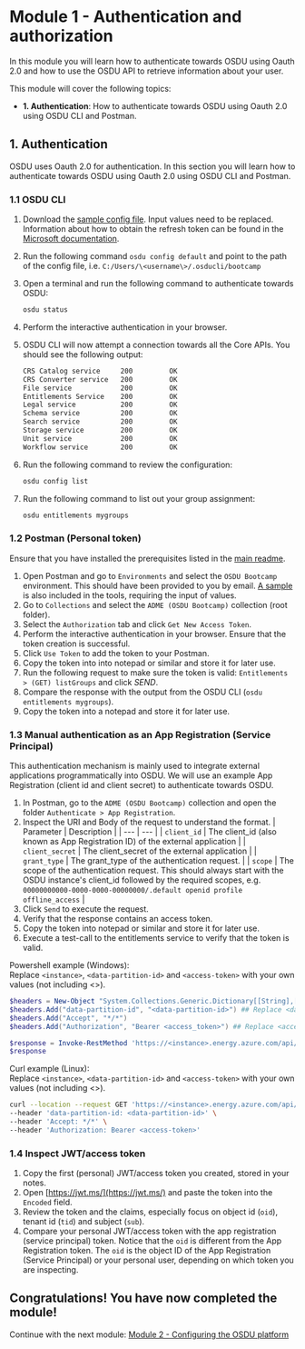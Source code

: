 # Module 1 - Authentication and authorization
In this module you will learn how to authenticate towards OSDU using Oauth 2.0 and how to use the OSDU API to retrieve information about your user.

This module will cover the following topics:
- **1. Authentication**: How to authenticate towards OSDU using Oauth 2.0 using OSDU CLI and Postman.

## 1. Authentication
OSDU uses Oauth 2.0 for authentication. In this section you will learn how to authenticate towards OSDU using Oauth 2.0 using OSDU CLI and Postman.

### 1.1 OSDU CLI
1. Download the [sample config file](../../Tools/OSDU%20CLI/config). Input values need to be replaced. Information about how to obtain the refresh token
 can be found in the [Microsoft documentation](https://learn.microsoft.com/azure/energy-data-services/how-to-generate-auth-token#generate-the-user-auth-token).

2. Run the following command `osdu config default` and point to the path of the config file, i.e. `C:/Users/\<username\>/.osducli/bootcamp`
3. Open a terminal and run the following command to authenticate towards OSDU:
    ```bash
    osdu status
    ```
4. Perform the interactive authentication in your browser.    
5. OSDU CLI will now attempt a connection towards all the Core APIs. You should see the following output:
    ```bash
    CRS Catalog service     200         OK
    CRS Converter service   200         OK
    File service            200         OK
    Entitlements Service    200         OK
    Legal service           200         OK
    Schema service          200         OK
    Search service          200         OK
    Storage service         200         OK
    Unit service            200         OK
    Workflow service        200         OK
    ```
6. Run the following command to review the configuration:
    ```bash
    osdu config list
    ```
7. Run the following command to list out your group assignment:
    ```bash
    osdu entitlements mygroups
    ```

### 1.2 Postman (Personal token)
Ensure that you have installed the prerequisites listed in the [main readme](/README.md#preparations).

1. Open Postman and go to `Environments` and select the `OSDU Bootcamp` environment. This should have been provided to you by email.
[A sample](../../Tools/Postman%20Collection/ADME.postman_environment.json) is also included in the tools, requiring the input of values.
2. Go to `Collections` and select the `ADME (OSDU Bootcamp)` collection (root folder).
3. Select the `Authorization` tab and click `Get New Access Token`.
4. Perform the interactive authentication in your browser. Ensure that the token creation is successful.
5. Click `Use Token` to add the token to your Postman.
6. Copy the token into into notepad or similar and store it for later use.
7. Run the following request to make sure the token is valid: `Entitlements > (GET) listGroups` and click *SEND*.
8. Compare the response with the output from the OSDU CLI (`osdu entitlements mygroups`).
9. Copy the token into a notepad and store it for later use.

### 1.3 Manual authentication as an App Registration (Service Principal)
This authentication mechanism is mainly used to integrate external applications programmatically into OSDU. We will use an example App Registration (client id and client secret) to authenticate towards OSDU.

1. In Postman, go to the `ADME (OSDU Bootcamp)` collection and open the folder `Authenticate > App Registration`.
2. Inspect the URI and Body of the request to understand the format.
| Parameter | Description |
| --- | --- |
| `client_id` | The client_id (also known as App Registration ID) of the external application |
| `client_secret` | The client_secret of the external application |
| `grant_type` | The grant_type of the authentication request. |
| `scope` | The scope of the authentication request. This should always start with the OSDU instance's client_id followed by the required scopes, e.g. `00000000000-0000-0000-00000000/.default openid profile offline_access` |
3. Click `Send` to execute the request.
4. Verify that the response contains an access token.
5. Copy the token into notepad or similar and store it for later use.
5. Execute a test-call to the entitlements service to verify that the token is valid.

Powershell example (Windows):<br> Replace `<instance>`, `<data-partition-id>` and `<access-token>` with your own values (not including <>). 
```powershell
$headers = New-Object "System.Collections.Generic.Dictionary[[String],[String]]"
$headers.Add("data-partition-id", "<data-partition-id>") ## Replace <data-partition-id> with your data partition id
$headers.Add("Accept", "*/*")
$headers.Add("Authorization", "Bearer <access_token>") ## Replace <access_token> with the access token from the response

$response = Invoke-RestMethod 'https://<instance>.energy.azure.com/api/entitlements/v2/groups' -Method 'GET' -Headers $headers ## Replace <instance> with your OSDU instance name
$response
```

Curl example (Linux):<br> Replace `<instance>`, `<data-partition-id>` and `<access-token>` with your own values (not including <>). 
```bash
curl --location --request GET 'https://<instance>.energy.azure.com/api/entitlements/v2/groups' \
--header 'data-partition-id: <data-partition-id>' \
--header 'Accept: */*' \
--header 'Authorization: Bearer <access-token>'
```

### 1.4 Inspect JWT/access token
1. Copy the first (personal) JWT/access token you created, stored in your notes.
2. Open [https://jwt.ms/](https://jwt.ms/) and paste the token into the `Encoded` field.
3. Review the token and the claims, especially focus on object id (`oid`), tenant id (`tid`) and subject (`sub`).
4. Compare your personal JWT/access token with the app registration (service principal) token. Notice that the `oid` is different from the App Registration token. The `oid` is the object ID of the App Registration (Service Principal) or your personal user, depending on which token you are inspecting.

## Congratulations! You have now completed the module!
Continue with the next module: [Module 2 - Configuring the OSDU platform](../Module%202%20-%20Configuring%20the%20OSDU%20platform/)
